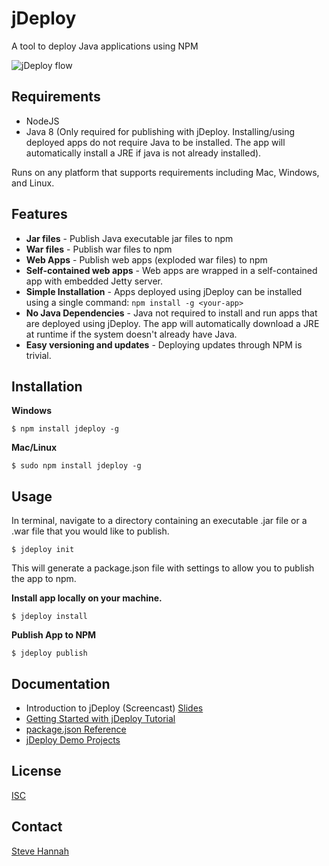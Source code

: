 # jDeploy

A tool to deploy Java applications using NPM

![jDeploy flow](https://raw.githubusercontent.com/wiki/shannah/jdeploy/images/jdeploy-graphic.png)

## Requirements

* NodeJS
* Java 8 (Only required for publishing with jDeploy.  Installing/using deployed apps do not require Java to be installed.  The app will automatically install a JRE if java is not already installed).

Runs on any platform that supports requirements including Mac, Windows, and Linux.

## Features

* **Jar files** - Publish Java executable jar files to npm
* **War files** - Publish war files to npm
* **Web Apps** - Publish web apps (exploded war files) to npm
* **Self-contained web apps** - Web apps are wrapped in a self-contained app with embedded Jetty server.
* **Simple Installation** - Apps deployed using jDeploy can be installed using a single command: `npm install -g <your-app>`
* **No Java Dependencies** - Java not required to install and run apps that are deployed using jDeploy.  The app will automatically download a JRE at runtime if the system doesn't already have Java.
* **Easy versioning and updates** - Deploying updates through NPM is trivial.

## Installation

**Windows**

~~~~
$ npm install jdeploy -g
~~~~

**Mac/Linux**

~~~~
$ sudo npm install jdeploy -g
~~~~

## Usage

In terminal, navigate to a directory containing an executable .jar file or a .war file that you would like to publish.

~~~~
$ jdeploy init
~~~~

This will generate a package.json file with settings to allow you to publish the app to npm.

**Install app locally on your machine.**

~~~~
$ jdeploy install
~~~~

**Publish App to NPM**

~~~~
$ jdeploy publish
~~~~


## Documentation

* Introduction to jDeploy (Screencast) [Slides](https://docs.google.com/presentation/d/1ZOrUnbACtiEmZHBiq6wqW4afieUctulK-QyODJ5FuGY/pub?start=true&loop=false&delayms=5000)
* [Getting Started with jDeploy Tutorial](https://github.com/shannah/jdeploy/wiki/Getting-Started-with-JDeploy)
* [package.json Reference](https://github.com/shannah/jdeploy/wiki/package.json-reference)
* [jDeploy Demo Projects](https://github.com/shannah/jdeploy-demos)

## License

[ISC](http://www.isc.org/downloads/software-support-policy/isc-license/)

## Contact

[Steve Hannah](http://sjhannah.com)


